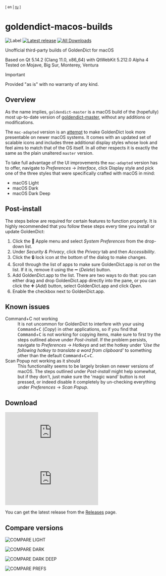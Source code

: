 <sup>[ en | [ru](https://github.com/yozhic/goldendict-macos-builds/blob/main/README_RU.md) ]</sup>  

# goldendict-macos-builds

![Label](https://img.shields.io/badge/GoldenDict-macOS-lightgray) [![Latest release](https://img.shields.io/github/v/release/yozhic/goldendict-macos-builds)](https://github.com/yozhic/goldendict-macos-builds/releases/latest) [![All Downloads](https://img.shields.io/github/downloads/yozhic/goldendict-macos-builds/total)](https://github.com/yozhic/goldendict-macos-builds/releases)  


Unofficial third-party builds of GoldenDict for macOS

Based on Qt 5.14.2 (Clang 11.0, x86_64) with QtWebKit 5.212.0 Alpha 4  
Tested on Mojave, Big Sur, Monterey, Ventura  

> [!IMPORTANT]  
> Provided "as is" with no warranty of any kind.  


## Overview

As the name implies, `goldendict-master` is a macOS build of the (hopefully) most up-to-date version of [goldendict-master](https://github.com/goldendict/goldendict), without any additions or modifications.  

The `mac-adapted` version is an [attempt](https://github.com/yozhic/goldendict/tree/mac-adapted) to make GoldenDict look more presentable on newer macOS systems. It comes with an updated set of scalable icons and includes three additional display styles whose look and feel aims to match that of the OS itself. In all other respects it is exactly the same as the plain unaltered `master` version.  

To take full advantage of the UI improvements the `mac-adapted` version has to offer, navigate to _Preferences_ → _Interface_, click Display style and pick one of the three styles that were specifically crafted with macOS in mind:  

- macOS Light
- macOS Dark
- macOS Dark Deep


## Post-install

The steps below are required for certain features to function properly. It is highly recommended that you follow these steps every time you install or update GoldenDict:  

1.	Click the  Apple menu and select _System Preferences_ from the drop-down list.
2.	Under _Security & Privacy_, click the _Privacy_ tab and then _Accessibility_.
3.	Click the 🔒 lock icon at the bottom of the dialog to make changes.
4.	Scroll through the list of apps to make sure GoldenDict.app is _not_ on the list. If it is, remove it using the ➖ (_Delete_) button.
5.	Add GoldenDict.app to the list. There are two ways to do that: you can either drag and drop GoldenDict.app directly into the pane, or you can click the ➕ (_Add_) button, select GoldenDict.app and click _Open_.
6.	Enable the checkbox next to GoldenDict.app.


## Known issues

<dl>
  <dt>Command+C not working</dt>
    <dd>It is not uncommon for GoldenDict to interfere with your using <kbd>Command</kbd>+<kbd>C</kbd> (<i>Copy</i>) in other applications, so if you find that <kbd>Command</kbd>+<kbd>C</kbd> is not working for copying items, make sure to first try the steps outlined above under <i>Post-install</i>. If the problem persists, navigate to <i>Preferences</i> → <i>Hotkeys</i> and set the hotkey under <i>'Use the following hotkey to translate a word from clipboard'</i> to something other than the default <kbd>Command</kbd>+<kbd>C</kbd>+<kbd>C</kbd>.</dd>
  <dt>Scan Popup not working as it should</dt>
    <dd>This functionality seems to be largely broken on newer versions of macOS. The steps outlined under <i>Post-install</i> might help somewhat, but if they don't, just make sure the 'magic wand' button is not pressed, or indeed disable it completely by un-checking everything under <i>Preferences</i> → <i>Scan Popup</i>.</dd>
</dl>


## Download

[![Downloads Adapted](https://img.shields.io/github/downloads/yozhic/goldendict-macos-builds/latest/GD-1.5.0-19-mac-adapted-Qt5.14.2.dmg)](https://github.com/yozhic/goldendict-macos-builds/releases/latest/download/GD-1.5.0-19-mac-adapted-Qt5.14.2.dmg)  
[![Downloads Master](https://img.shields.io/github/downloads/yozhic/goldendict-macos-builds/latest/GD-1.5.0-19-master-Qt5.14.2.dmg)](https://github.com/yozhic/goldendict-macos-builds/releases/latest/download/GD-1.5.0-19-master-Qt5.14.2.dmg)  

You can get the latest release from the [Releases](https://github.com/yozhic/goldendict-macos-builds/releases) page.  


## Compare versions

![COMPARE LIGHT](https://github.com/yozhic/goldendict-macos-builds/blob/main/screenshots/COMPARE_LIGHT.png)  

![COMPARE DARK](https://github.com/yozhic/goldendict-macos-builds/blob/main/screenshots/COMPARE_DARK.png)  

![COMPARE DARK DEEP](https://github.com/yozhic/goldendict-macos-builds/blob/main/screenshots/COMPARE_DARK_DEEP.png)  

![COMPARE PREFS](https://github.com/yozhic/goldendict-macos-builds/blob/main/screenshots/COMPARE_PREFS.png)  

